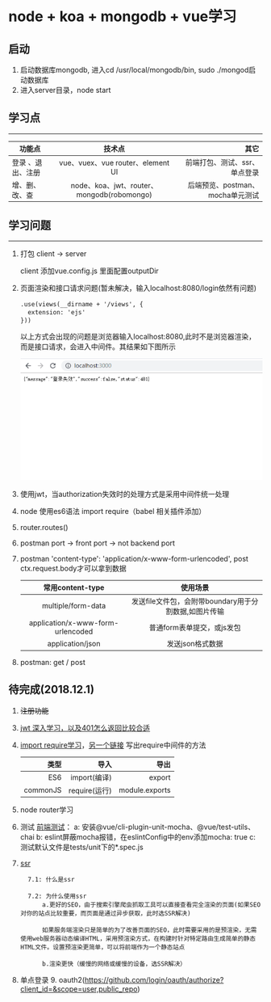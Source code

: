 # node + koa + mongodb + vue学习

## 启动
1. 启动数据库mongodb, 进入cd /usr/local/mongodb/bin, sudo ./mongod启动数据库
2. 进入server目录，node start
## 学习点
---

功能点|技术点|其它
---|:---:|---:
登录 、退出、注册|vue、vuex、vue router、element UI|前端打包、测试、ssr、单点登录
增、删、改、查|node、koa、jwt、router、mongodb(robomongo)|后端预览、postman、mocha单元测试
## 学习问题
  ---
  1. 打包 client -> server

      client 添加vue.config.js 里面配置outputDir

  2. 页面渲染和接口请求问题(暂未解决，输入localhost:8080/login依然有问题)
      ```
      .use(views(__dirname + '/views', {
        extension: 'ejs'
      }))
      ```
        以上方式会出现的问题是浏览器输入localhost:8080,此时不是浏览器渲染，而是接口请求，会进入中间件。其结果如下图所示

      ![avatar](./mdImages/render&api.png)
  
  3. 使用jwt，当authorization失效时的处理方式是采用中间件统一处理
  4. node 使用es6语法 import require（babel 相关插件添加）
  5. router.routes() 
  6. postman port  -> front port -> not backend port 
  7. postman 'content-type': 'application/x-www-form-urlencoded', post 		ctx.request.body才可以拿到数据 

		常用content-type | 使用场景|
		:---:             |:---: |
		multiple/form-data |发送file文件包，会附带boundary用于分割数据,如图片传输 |
		application/x-www-form-urlencoded |普通form表单提交，或js发包 |
		application/json|发送json格式数据 
  
  8. postman: get / post

## 待完成(2018.12.1)
   1. ~~注册功能~~
   <!-- 2. content-type, get/post等方式发送数据，后台获取参数的方式 -->
   3. [jwt 深入学习，以及401怎么返回比较合适](http://www.ruanyifeng.com/blog/2018/07/json_web_token-tutorial.html)
   4. [import require学习](http://imweb.io/topic/582293894067ce9726778be9)，[另一个链接](https://chenshenhai.github.io/koa2-note/note/other/esm.html)
	 写出require中间件的方法

		类型 | 导入 | 导出
		---: | ---: | ---:
		ES6 | import(编译) | export
		commonJS | require(运行) | module.exports
   5. node router学习
   6. 测试
		[前端测试](https://hk.saowen.com/a/e4b066f8c8d0f7164a93e01a8b98a1b26b20743581a8e6c999002c744e1b417f)：
			a: 安装@vue/cli-plugin-unit-mocha、@vue/test-utils、chai
			b: eslint屏蔽mocha报错，在eslintConfig中的env添加mocha: true
			c: 测试默认文件是tests/unit下的*.spec.js
			
   7. [ssr](https://ssr.vuejs.org/zh/#%E4%BB%80%E4%B9%88%E6%98%AF%E6%9C%8D%E5%8A%A1%E5%99%A8%E7%AB%AF%E6%B8%B2%E6%9F%93-ssr-%EF%BC%9F)

	 		7.1: 什么是ssr
			 
			7.2: 为什么使用ssr
				a.更好的SEO，由于搜索引擎爬虫抓取工具可以直接查看完全渲染的页面(如果SEO对你的站点比较重要，而页面是通过异步获取，此时选SSR解决)
				
				如果服务端渲染只是简单的为了改善页面的SEO，此时需要采用的是预渲染，无需使用web服务器动态编译HTML，采用预渲染方式，在构建时针对特定路由生成简单的静态HTML文件。设置预渲染更简单，可以将前端作为一个静态站点
				
				b.渲染更快（缓慢的网络或缓慢的设备，选SSR解决）
				
   8. 单点登录
	 9. oauth2(https://github.com/login/oauth/authorize?client_id=&scope=user,public_repo)

 
